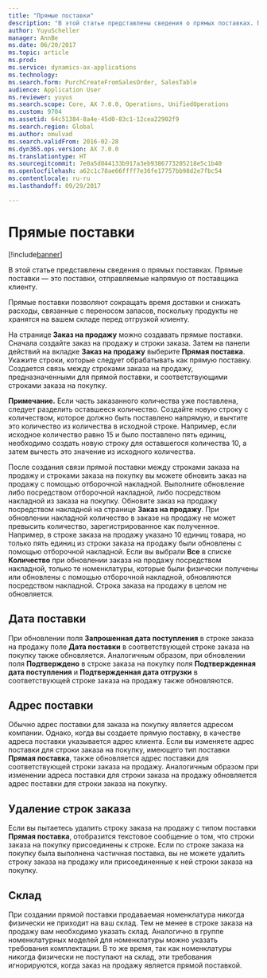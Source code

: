 ```yaml
---
title: "Прямые поставки"
description: "В этой статье представлены сведения о прямых поставках. Прямые поставки — это поставки, отправляемые напрямую от поставщика клиенту."
author: YuyuScheller
manager: AnnBe
ms.date: 06/20/2017
ms.topic: article
ms.prod: 
ms.service: dynamics-ax-applications
ms.technology: 
ms.search.form: PurchCreateFromSalesOrder, SalesTable
audience: Application User
ms.reviewer: yuyus
ms.search.scope: Core, AX 7.0.0, Operations, UnifiedOperations
ms.custom: 9704
ms.assetid: 64c51384-8a4e-45d0-83c1-12cea22902f9
ms.search.region: Global
ms.author: omulvad
ms.search.validFrom: 2016-02-28
ms.dyn365.ops.version: AX 7.0.0
ms.translationtype: HT
ms.sourcegitcommit: 7e0a5d044133b917a3eb9386773205218e5c1b40
ms.openlocfilehash: a62c1c78ae66ffff7e36fe17757bb98d2e7fbc54
ms.contentlocale: ru-ru
ms.lasthandoff: 09/29/2017

---
```


# <a name="direct-deliveries"></a>Прямые поставки

[!include[banner](../includes/banner.md)]


В этой статье представлены сведения о прямых поставках. Прямые поставки — это поставки, отправляемые напрямую от поставщика клиенту.

Прямые поставки позволяют сокращать время доставки и снижать расходы, связанные с переносом запасов, поскольку продукты не хранятся на вашем складе перед отгрузкой клиенту.  

На странице **Заказ на продажу** можно создавать прямые поставки. Сначала создайте заказ на продажу и строки заказа. Затем на панели действий на вкладке **Заказ на продажу** выберите **Прямая поставка**. Укажите строки, которые следует обрабатывать как прямую поставку. Создается связь между строками заказа на продажу, предназначенными для прямой поставки, и соответствующими строками заказа на покупку.  

**Примечание.** Если часть заказанного количества уже поставлена, следует разделить оставшееся количество. Создайте новую строку с количеством, которое должно быть поставлено напрямую, и вычтите это количество из количества в исходной строке. Например, если исходное количество равно 15 и было поставлено пять единиц, необходимо создать новую строку для оставшегося количества 10, а затем вычесть это значение из исходного количества.  

После создания связи прямой поставки между строками заказа на продажу и строками заказа на покупку вы можете обновить заказ на продажу с помощью отборочной накладной. Выполните обновление либо посредством отборочной накладной, либо посредством накладной из заказа на покупку. Обновите заказ на продажу посредством накладной на странице **Заказ на продажу**. При обновлении накладной количество в заказе на продажу не может превысить количество, зарегистрированное как полученное. Например, в строке заказа на продажу указано 10 единиц товара, но только пять единиц из строки заказа на продажу были обновлены с помощью отборочной накладной. Если вы выбрали **Все** в списке **Количество** при обновлении заказа на продажу посредством накладной, только те номенклатуры, которые были физически получены или обновлены с помощью отборочной накладной, обновляются посредством накладной. Строка заказа на продажу в целом не обновляется.

## <a name="delivery-date"></a>Дата поставки
При обновлении поля **Запрошенная дата поступления** в строке заказа на продажу поле **Дата поставки** в соответствующей строке заказа на покупку также обновляется. Аналогичным образом, при обновлении поля **Подтверждено** в строке заказа на покупку поля **Подтвержденная дата поступления** и **Подтвержденная дата отгрузки** в соответствующей строке заказа на продажу также обновляются.

## <a name="delivery-address"></a>Адрес поставки
Обычно адрес поставки для заказа на покупку является адресом компании. Однако, когда вы создаете прямую поставку, в качестве адреса поставки указывается адрес клиента. Если вы изменяете адрес поставки для строки заказа на покупку, имеющего тип поставки **Прямая поставка**, также обновляется адрес поставки для соответствующей строки заказа на продажу. Аналогичным образом при изменении адреса поставки для строки заказа на продажу обновляется адрес поставки для строки заказа на покупку.

## <a name="deleting-order-lines"></a>Удаление строк заказа
Если вы пытаетесь удалить строку заказа на продажу с типом поставки **Прямая поставка**, отобразится текстовое сообщение о том, что строки заказа на покупку присоединены к строке. Если по строке заказа на покупку была выполнена частичная поставка, вы не можете удалить строку заказа на продажу или присоединенные к ней строки заказа на покупку.

## <a name="warehouse"></a>Склад
При создании прямой поставки продаваемая номенклатура никогда физически не приходит на ваш склад. Тем не менее в строке заказа на продажу вам необходимо указать склад. Аналогично в группе номенклатурных моделей для номенклатуры можно указать требования комплектации. В то же время, так как номенклатуры никогда физически не поступают на склад, эти требования игнорируются, когда заказ на продажу является прямой поставкой.




